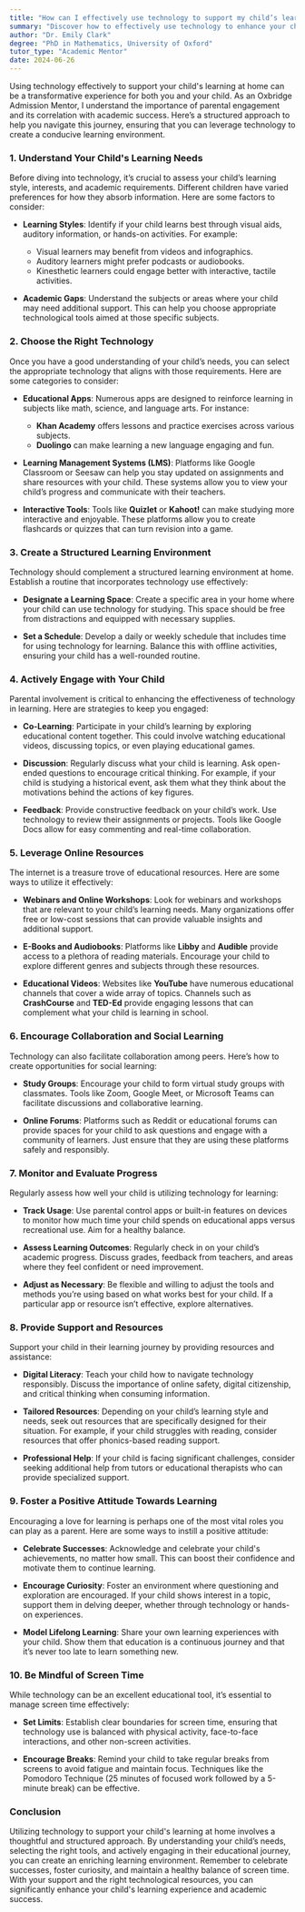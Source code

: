 ```yaml
---
title: "How can I effectively use technology to support my child’s learning at home?"
summary: "Discover how to effectively use technology to enhance your child's learning at home by understanding their needs and creating a supportive environment."
author: "Dr. Emily Clark"
degree: "PhD in Mathematics, University of Oxford"
tutor_type: "Academic Mentor"
date: 2024-06-26
---
```


Using technology effectively to support your child's learning at home can be a transformative experience for both you and your child. As an Oxbridge Admission Mentor, I understand the importance of parental engagement and its correlation with academic success. Here’s a structured approach to help you navigate this journey, ensuring that you can leverage technology to create a conducive learning environment.

### 1. Understand Your Child's Learning Needs

Before diving into technology, it’s crucial to assess your child’s learning style, interests, and academic requirements. Different children have varied preferences for how they absorb information. Here are some factors to consider:

- **Learning Styles**: Identify if your child learns best through visual aids, auditory information, or hands-on activities. For example:
  - Visual learners may benefit from videos and infographics.
  - Auditory learners might prefer podcasts or audiobooks.
  - Kinesthetic learners could engage better with interactive, tactile activities.

- **Academic Gaps**: Understand the subjects or areas where your child may need additional support. This can help you choose appropriate technological tools aimed at those specific subjects.

### 2. Choose the Right Technology

Once you have a good understanding of your child’s needs, you can select the appropriate technology that aligns with those requirements. Here are some categories to consider:

- **Educational Apps**: Numerous apps are designed to reinforce learning in subjects like math, science, and language arts. For instance:
  - **Khan Academy** offers lessons and practice exercises across various subjects.
  - **Duolingo** can make learning a new language engaging and fun.

- **Learning Management Systems (LMS)**: Platforms like Google Classroom or Seesaw can help you stay updated on assignments and share resources with your child. These systems allow you to view your child’s progress and communicate with their teachers.

- **Interactive Tools**: Tools like **Quizlet** or **Kahoot!** can make studying more interactive and enjoyable. These platforms allow you to create flashcards or quizzes that can turn revision into a game.

### 3. Create a Structured Learning Environment

Technology should complement a structured learning environment at home. Establish a routine that incorporates technology use effectively:

- **Designate a Learning Space**: Create a specific area in your home where your child can use technology for studying. This space should be free from distractions and equipped with necessary supplies.

- **Set a Schedule**: Develop a daily or weekly schedule that includes time for using technology for learning. Balance this with offline activities, ensuring your child has a well-rounded routine.

### 4. Actively Engage with Your Child

Parental involvement is critical to enhancing the effectiveness of technology in learning. Here are strategies to keep you engaged:

- **Co-Learning**: Participate in your child’s learning by exploring educational content together. This could involve watching educational videos, discussing topics, or even playing educational games.

- **Discussion**: Regularly discuss what your child is learning. Ask open-ended questions to encourage critical thinking. For example, if your child is studying a historical event, ask them what they think about the motivations behind the actions of key figures.

- **Feedback**: Provide constructive feedback on your child’s work. Use technology to review their assignments or projects. Tools like Google Docs allow for easy commenting and real-time collaboration.

### 5. Leverage Online Resources

The internet is a treasure trove of educational resources. Here are some ways to utilize it effectively:

- **Webinars and Online Workshops**: Look for webinars and workshops that are relevant to your child’s learning needs. Many organizations offer free or low-cost sessions that can provide valuable insights and additional support.

- **E-Books and Audiobooks**: Platforms like **Libby** and **Audible** provide access to a plethora of reading materials. Encourage your child to explore different genres and subjects through these resources.

- **Educational Videos**: Websites like **YouTube** have numerous educational channels that cover a wide array of topics. Channels such as **CrashCourse** and **TED-Ed** provide engaging lessons that can complement what your child is learning in school.

### 6. Encourage Collaboration and Social Learning

Technology can also facilitate collaboration among peers. Here’s how to create opportunities for social learning:

- **Study Groups**: Encourage your child to form virtual study groups with classmates. Tools like Zoom, Google Meet, or Microsoft Teams can facilitate discussions and collaborative learning.

- **Online Forums**: Platforms such as Reddit or educational forums can provide spaces for your child to ask questions and engage with a community of learners. Just ensure that they are using these platforms safely and responsibly.

### 7. Monitor and Evaluate Progress

Regularly assess how well your child is utilizing technology for learning:

- **Track Usage**: Use parental control apps or built-in features on devices to monitor how much time your child spends on educational apps versus recreational use. Aim for a healthy balance.

- **Assess Learning Outcomes**: Regularly check in on your child’s academic progress. Discuss grades, feedback from teachers, and areas where they feel confident or need improvement.

- **Adjust as Necessary**: Be flexible and willing to adjust the tools and methods you’re using based on what works best for your child. If a particular app or resource isn’t effective, explore alternatives.

### 8. Provide Support and Resources

Support your child in their learning journey by providing resources and assistance:

- **Digital Literacy**: Teach your child how to navigate technology responsibly. Discuss the importance of online safety, digital citizenship, and critical thinking when consuming information.

- **Tailored Resources**: Depending on your child’s learning style and needs, seek out resources that are specifically designed for their situation. For example, if your child struggles with reading, consider resources that offer phonics-based reading support.

- **Professional Help**: If your child is facing significant challenges, consider seeking additional help from tutors or educational therapists who can provide specialized support.

### 9. Foster a Positive Attitude Towards Learning

Encouraging a love for learning is perhaps one of the most vital roles you can play as a parent. Here are some ways to instill a positive attitude:

- **Celebrate Successes**: Acknowledge and celebrate your child's achievements, no matter how small. This can boost their confidence and motivate them to continue learning.

- **Encourage Curiosity**: Foster an environment where questioning and exploration are encouraged. If your child shows interest in a topic, support them in delving deeper, whether through technology or hands-on experiences.

- **Model Lifelong Learning**: Share your own learning experiences with your child. Show them that education is a continuous journey and that it’s never too late to learn something new.

### 10. Be Mindful of Screen Time

While technology can be an excellent educational tool, it’s essential to manage screen time effectively:

- **Set Limits**: Establish clear boundaries for screen time, ensuring that technology use is balanced with physical activity, face-to-face interactions, and other non-screen activities.

- **Encourage Breaks**: Remind your child to take regular breaks from screens to avoid fatigue and maintain focus. Techniques like the Pomodoro Technique (25 minutes of focused work followed by a 5-minute break) can be effective.

### Conclusion

Utilizing technology to support your child's learning at home involves a thoughtful and structured approach. By understanding your child’s needs, selecting the right tools, and actively engaging in their educational journey, you can create an enriching learning environment. Remember to celebrate successes, foster curiosity, and maintain a healthy balance of screen time. With your support and the right technological resources, you can significantly enhance your child's learning experience and academic success.
    